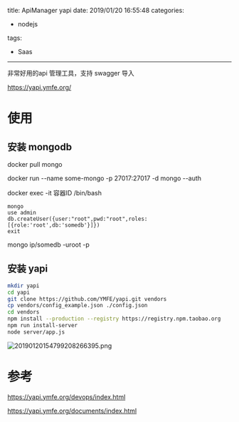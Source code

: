 title:  ApiManager yapi
date: 2019/01/20 16:55:48
categories:

- nodejs

tags:

- Saas

---

非常好用的api 管理工具，支持 swagger 导入

https://yapi.ymfe.org/

# 使用

## 安装 mongodb

docker pull  mongo 

docker run  --name some-mongo   -p 27017:27017   -d mongo   --auth   

docker    exec  -it  容器ID   /bin/bash     

```
mongo  
use admin
db.createUser({user:"root",pwd:"root",roles:[{role:'root',db:'somedb'}]})  
exit  
```

mongo  ip/somedb  -uroot -p

## 安装 yapi

```bash
mkdir yapi
cd yapi
git clone https://github.com/YMFE/yapi.git vendors 
cp vendors/config_example.json ./config.json 
cd vendors
npm install --production --registry https://registry.npm.taobao.org
npm run install-server 
node server/app.js 
```



![20190120154799208266395.png](http://img.zuoyun.me/20190120154799208266395.png)



# 参考

https://yapi.ymfe.org/devops/index.html

https://yapi.ymfe.org/documents/index.html

